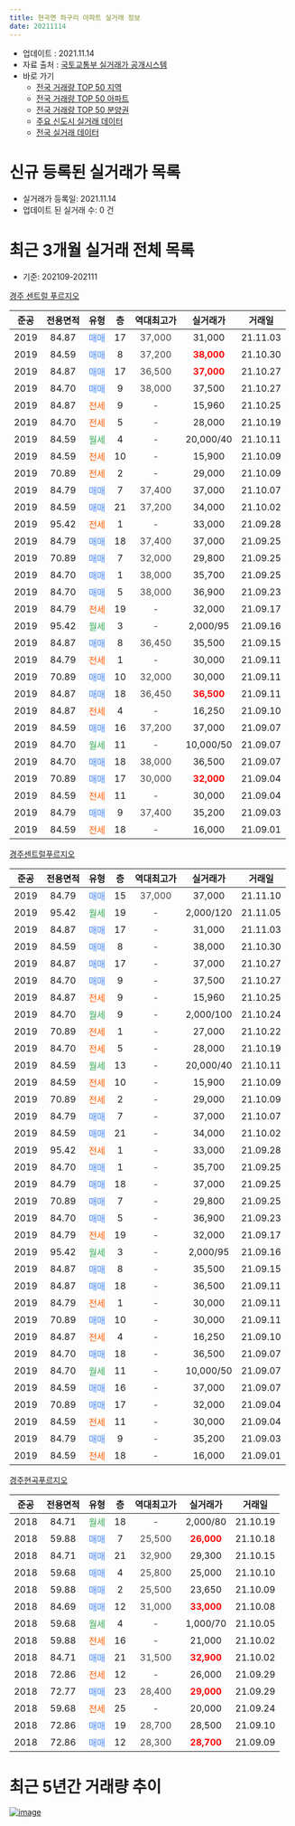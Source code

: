 ```yaml
---
title: 현곡면 하구리 아파트 실거래 정보
date: 20211114
---
```


* 업데이트 : 2021.11.14
* 자료 출처 : [국토교통부 실거래가 공개시스템](http://rt.molit.go.kr)
* 바로 가기
    * [전국 거래량 TOP 50 지역](https://apt-info.github.io/apt-trade-info/tr)
    * [전국 거래량 TOP 50 아파트](https://apt-info.github.io/apt-trade-info/ta)
    * [전국 거래량 TOP 50 분양권](https://apt-info.github.io/apt-trade-info/tb)
    * [주요 신도시 실거래 데이터](https://apt-info.github.io/apt-trade-info/newtown)
    * [전국 실거래 데이터](https://apt-info.github.io/apt-trade-info/all)



<script async src="https://pagead2.googlesyndication.com/pagead/js/adsbygoogle.js"></script>
<!-- 기본광고 -->
<ins class="adsbygoogle"
     style="display:block"
     data-ad-client="ca-pub-1142216861245946"
     data-ad-slot="4805727019"
     data-ad-format="auto"
     data-full-width-responsive="true"></ins>
<script>
     (adsbygoogle = window.adsbygoogle || []).push({});
</script>


# 신규 등록된 실거래가 목록

* 실거래가 등록일: 2021.11.14
* 업데이트 된 실거래 수: 0 건




<script async src="https://pagead2.googlesyndication.com/pagead/js/adsbygoogle.js"></script>
<!-- 기본광고 -->
<ins class="adsbygoogle"
     style="display:block"
     data-ad-client="ca-pub-1142216861245946"
     data-ad-slot="4805727019"
     data-ad-format="auto"
     data-full-width-responsive="true"></ins>
<script>
     (adsbygoogle = window.adsbygoogle || []).push({});
</script>


# 최근 3개월 실거래 전체 목록
* 기준: 202109-202111


[경주 센트럴 푸르지오](https://search.naver.com/search.naver?query=%EA%B2%BD%EC%A3%BC+%EC%84%BC%ED%8A%B8%EB%9F%B4+%ED%91%B8%EB%A5%B4%EC%A7%80%EC%98%A4)

|준공|전용면적|유형|층|역대최고가|실거래가|거래일|
|:---:|:---:|:---:|:---:|:---:|:---:|:---:|
|2019|84.87|<span style="color:#4285F3">매매</span>|17|<span style="color:#444444">37,000</span>|31,000|21.11.03|
|2019|84.59|<span style="color:#4285F3">매매</span>|8|<span style="color:#444444">37,200</span>|<b><span style="color:#FF0000">38,000</span></b>|21.10.30|
|2019|84.87|<span style="color:#4285F3">매매</span>|17|<span style="color:#444444">36,500</span>|<b><span style="color:#FF0000">37,000</span></b>|21.10.27|
|2019|84.70|<span style="color:#4285F3">매매</span>|9|<span style="color:#444444">38,000</span>|37,500|21.10.27|
|2019|84.87|<span style="color:#FF5A00">전세</span>|9|<span style="color:#444444">-</span>|15,960|21.10.25|
|2019|84.70|<span style="color:#FF5A00">전세</span>|5|<span style="color:#444444">-</span>|28,000|21.10.19|
|2019|84.59|<span style="color:#34A853">월세</span>|4|<span style="color:#444444">-</span>|20,000/40|21.10.11|
|2019|84.59|<span style="color:#FF5A00">전세</span>|10|<span style="color:#444444">-</span>|15,900|21.10.09|
|2019|70.89|<span style="color:#FF5A00">전세</span>|2|<span style="color:#444444">-</span>|29,000|21.10.09|
|2019|84.79|<span style="color:#4285F3">매매</span>|7|<span style="color:#444444">37,400</span>|37,000|21.10.07|
|2019|84.59|<span style="color:#4285F3">매매</span>|21|<span style="color:#444444">37,200</span>|34,000|21.10.02|
|2019|95.42|<span style="color:#FF5A00">전세</span>|1|<span style="color:#444444">-</span>|33,000|21.09.28|
|2019|84.79|<span style="color:#4285F3">매매</span>|18|<span style="color:#444444">37,400</span>|37,000|21.09.25|
|2019|70.89|<span style="color:#4285F3">매매</span>|7|<span style="color:#444444">32,000</span>|29,800|21.09.25|
|2019|84.70|<span style="color:#4285F3">매매</span>|1|<span style="color:#444444">38,000</span>|35,700|21.09.25|
|2019|84.70|<span style="color:#4285F3">매매</span>|5|<span style="color:#444444">38,000</span>|36,900|21.09.23|
|2019|84.79|<span style="color:#FF5A00">전세</span>|19|<span style="color:#444444">-</span>|32,000|21.09.17|
|2019|95.42|<span style="color:#34A853">월세</span>|3|<span style="color:#444444">-</span>|2,000/95|21.09.16|
|2019|84.87|<span style="color:#4285F3">매매</span>|8|<span style="color:#444444">36,450</span>|35,500|21.09.15|
|2019|84.79|<span style="color:#FF5A00">전세</span>|1|<span style="color:#444444">-</span>|30,000|21.09.11|
|2019|70.89|<span style="color:#4285F3">매매</span>|10|<span style="color:#444444">32,000</span>|30,000|21.09.11|
|2019|84.87|<span style="color:#4285F3">매매</span>|18|<span style="color:#444444">36,450</span>|<b><span style="color:#FF0000">36,500</span></b>|21.09.11|
|2019|84.87|<span style="color:#FF5A00">전세</span>|4|<span style="color:#444444">-</span>|16,250|21.09.10|
|2019|84.59|<span style="color:#4285F3">매매</span>|16|<span style="color:#444444">37,200</span>|37,000|21.09.07|
|2019|84.70|<span style="color:#34A853">월세</span>|11|<span style="color:#444444">-</span>|10,000/50|21.09.07|
|2019|84.70|<span style="color:#4285F3">매매</span>|18|<span style="color:#444444">38,000</span>|36,500|21.09.07|
|2019|70.89|<span style="color:#4285F3">매매</span>|17|<span style="color:#444444">30,000</span>|<b><span style="color:#FF0000">32,000</span></b>|21.09.04|
|2019|84.59|<span style="color:#FF5A00">전세</span>|11|<span style="color:#444444">-</span>|30,000|21.09.04|
|2019|84.79|<span style="color:#4285F3">매매</span>|9|<span style="color:#444444">37,400</span>|35,200|21.09.03|
|2019|84.59|<span style="color:#FF5A00">전세</span>|18|<span style="color:#444444">-</span>|16,000|21.09.01|

[경주센트럴푸르지오](https://search.naver.com/search.naver?query=%EA%B2%BD%EC%A3%BC%EC%84%BC%ED%8A%B8%EB%9F%B4%ED%91%B8%EB%A5%B4%EC%A7%80%EC%98%A4)

|준공|전용면적|유형|층|역대최고가|실거래가|거래일|
|:---:|:---:|:---:|:---:|:---:|:---:|:---:|
|2019|84.79|<span style="color:#4285F3">매매</span>|15|<span style="color:#444444">37,000</span>|37,000|21.11.10|
|2019|95.42|<span style="color:#34A853">월세</span>|19|<span style="color:#444444">-</span>|2,000/120|21.11.05|
|2019|84.87|<span style="color:#4285F3">매매</span>|17|<span style="color:#444444">-</span>|31,000|21.11.03|
|2019|84.59|<span style="color:#4285F3">매매</span>|8|<span style="color:#444444">-</span>|38,000|21.10.30|
|2019|84.87|<span style="color:#4285F3">매매</span>|17|<span style="color:#444444">-</span>|37,000|21.10.27|
|2019|84.70|<span style="color:#4285F3">매매</span>|9|<span style="color:#444444">-</span>|37,500|21.10.27|
|2019|84.87|<span style="color:#FF5A00">전세</span>|9|<span style="color:#444444">-</span>|15,960|21.10.25|
|2019|84.70|<span style="color:#34A853">월세</span>|9|<span style="color:#444444">-</span>|2,000/100|21.10.24|
|2019|70.89|<span style="color:#FF5A00">전세</span>|1|<span style="color:#444444">-</span>|27,000|21.10.22|
|2019|84.70|<span style="color:#FF5A00">전세</span>|5|<span style="color:#444444">-</span>|28,000|21.10.19|
|2019|84.59|<span style="color:#34A853">월세</span>|13|<span style="color:#444444">-</span>|20,000/40|21.10.11|
|2019|84.59|<span style="color:#FF5A00">전세</span>|10|<span style="color:#444444">-</span>|15,900|21.10.09|
|2019|70.89|<span style="color:#FF5A00">전세</span>|2|<span style="color:#444444">-</span>|29,000|21.10.09|
|2019|84.79|<span style="color:#4285F3">매매</span>|7|<span style="color:#444444">-</span>|37,000|21.10.07|
|2019|84.59|<span style="color:#4285F3">매매</span>|21|<span style="color:#444444">-</span>|34,000|21.10.02|
|2019|95.42|<span style="color:#FF5A00">전세</span>|1|<span style="color:#444444">-</span>|33,000|21.09.28|
|2019|84.70|<span style="color:#4285F3">매매</span>|1|<span style="color:#444444">-</span>|35,700|21.09.25|
|2019|84.79|<span style="color:#4285F3">매매</span>|18|<span style="color:#444444">-</span>|37,000|21.09.25|
|2019|70.89|<span style="color:#4285F3">매매</span>|7|<span style="color:#444444">-</span>|29,800|21.09.25|
|2019|84.70|<span style="color:#4285F3">매매</span>|5|<span style="color:#444444">-</span>|36,900|21.09.23|
|2019|84.79|<span style="color:#FF5A00">전세</span>|19|<span style="color:#444444">-</span>|32,000|21.09.17|
|2019|95.42|<span style="color:#34A853">월세</span>|3|<span style="color:#444444">-</span>|2,000/95|21.09.16|
|2019|84.87|<span style="color:#4285F3">매매</span>|8|<span style="color:#444444">-</span>|35,500|21.09.15|
|2019|84.87|<span style="color:#4285F3">매매</span>|18|<span style="color:#444444">-</span>|36,500|21.09.11|
|2019|84.79|<span style="color:#FF5A00">전세</span>|1|<span style="color:#444444">-</span>|30,000|21.09.11|
|2019|70.89|<span style="color:#4285F3">매매</span>|10|<span style="color:#444444">-</span>|30,000|21.09.11|
|2019|84.87|<span style="color:#FF5A00">전세</span>|4|<span style="color:#444444">-</span>|16,250|21.09.10|
|2019|84.70|<span style="color:#4285F3">매매</span>|18|<span style="color:#444444">-</span>|36,500|21.09.07|
|2019|84.70|<span style="color:#34A853">월세</span>|11|<span style="color:#444444">-</span>|10,000/50|21.09.07|
|2019|84.59|<span style="color:#4285F3">매매</span>|16|<span style="color:#444444">-</span>|37,000|21.09.07|
|2019|70.89|<span style="color:#4285F3">매매</span>|17|<span style="color:#444444">-</span>|32,000|21.09.04|
|2019|84.59|<span style="color:#FF5A00">전세</span>|11|<span style="color:#444444">-</span>|30,000|21.09.04|
|2019|84.79|<span style="color:#4285F3">매매</span>|9|<span style="color:#444444">-</span>|35,200|21.09.03|
|2019|84.59|<span style="color:#FF5A00">전세</span>|18|<span style="color:#444444">-</span>|16,000|21.09.01|


<script async src="https://pagead2.googlesyndication.com/pagead/js/adsbygoogle.js"></script>
<!-- 기본광고 -->
<ins class="adsbygoogle"
     style="display:block"
     data-ad-client="ca-pub-1142216861245946"
     data-ad-slot="4805727019"
     data-ad-format="auto"
     data-full-width-responsive="true"></ins>
<script>
     (adsbygoogle = window.adsbygoogle || []).push({});
</script>


[경주현곡푸르지오](https://search.naver.com/search.naver?query=%EA%B2%BD%EC%A3%BC%ED%98%84%EA%B3%A1%ED%91%B8%EB%A5%B4%EC%A7%80%EC%98%A4)

|준공|전용면적|유형|층|역대최고가|실거래가|거래일|
|:---:|:---:|:---:|:---:|:---:|:---:|:---:|
|2018|84.71|<span style="color:#34A853">월세</span>|18|<span style="color:#444444">-</span>|2,000/80|21.10.19|
|2018|59.88|<span style="color:#4285F3">매매</span>|7|<span style="color:#444444">25,500</span>|<b><span style="color:#FF0000">26,000</span></b>|21.10.18|
|2018|84.71|<span style="color:#4285F3">매매</span>|21|<span style="color:#444444">32,900</span>|29,300|21.10.15|
|2018|59.68|<span style="color:#4285F3">매매</span>|4|<span style="color:#444444">25,800</span>|25,000|21.10.10|
|2018|59.88|<span style="color:#4285F3">매매</span>|2|<span style="color:#444444">25,500</span>|23,650|21.10.09|
|2018|84.69|<span style="color:#4285F3">매매</span>|12|<span style="color:#444444">31,000</span>|<b><span style="color:#FF0000">33,000</span></b>|21.10.08|
|2018|59.68|<span style="color:#34A853">월세</span>|4|<span style="color:#444444">-</span>|1,000/70|21.10.05|
|2018|59.88|<span style="color:#FF5A00">전세</span>|16|<span style="color:#444444">-</span>|21,000|21.10.02|
|2018|84.71|<span style="color:#4285F3">매매</span>|21|<span style="color:#444444">31,500</span>|<b><span style="color:#FF0000">32,900</span></b>|21.10.02|
|2018|72.86|<span style="color:#FF5A00">전세</span>|12|<span style="color:#444444">-</span>|26,000|21.09.29|
|2018|72.77|<span style="color:#4285F3">매매</span>|23|<span style="color:#444444">28,400</span>|<b><span style="color:#FF0000">29,000</span></b>|21.09.29|
|2018|59.68|<span style="color:#FF5A00">전세</span>|25|<span style="color:#444444">-</span>|20,000|21.09.24|
|2018|72.86|<span style="color:#4285F3">매매</span>|19|<span style="color:#444444">28,700</span>|28,500|21.09.10|
|2018|72.86|<span style="color:#4285F3">매매</span>|12|<span style="color:#444444">28,300</span>|<b><span style="color:#FF0000">28,700</span></b>|21.09.09|



<script async src="https://pagead2.googlesyndication.com/pagead/js/adsbygoogle.js"></script>
<!-- 기본광고 -->
<ins class="adsbygoogle"
     style="display:block"
     data-ad-client="ca-pub-1142216861245946"
     data-ad-slot="4805727019"
     data-ad-format="auto"
     data-full-width-responsive="true"></ins>
<script>
     (adsbygoogle = window.adsbygoogle || []).push({});
</script>


# 최근 5년간 거래량 추이


<div style="width:100%;">
    <canvas id="deal_progress" height="200"></canvas>
</div>

<script>
new Chart(document.getElementById("deal_progress"), {
    type: 'line',
    data: {
        labels: ['16.01','16.02','16.03','16.04','16.05','16.06','16.07','16.08','16.09','16.10','16.11','16.12','17.01','17.02','17.03','17.04','17.05','17.06','17.07','17.08','17.09','17.10','17.11','17.12','18.01','18.02','18.03','18.04','18.05','18.06','18.07','18.08','18.09','18.10','18.11','18.12','19.01','19.02','19.03','19.04','19.05','19.06','19.07','19.08','19.09','19.10','19.11','19.12','20.01','20.02','20.03','20.04','20.05','20.06','20.07','20.08','20.09','20.10','20.11','20.12','21.01','21.02','21.03','21.04','21.05','21.06','21.07','21.08','21.09','21.10','21.11'],
        datasets: [{
            label: '매매/분양권',
            data: [9,12,11,21,8,5,5,4,11,33,7,3,2,2,7,7,4,9,10,17,14,6,17,12,23,19,33,15,11,15,9,17,9,15,27,26,35,25,14,16,18,11,15,13,40,45,38,47,57,70,19,9,22,43,24,15,18,39,77,96,26,23,13,9,13,17,17,15,25,16,3],
            borderColor: "rgba(66, 133, 243, 1)",
            backgroundColor: "rgba(66, 133, 243, 0.05)",
            borderWidth: 1,
            pointRadius: 0,
            fill: false,
            lineTension: 0
        },{
            label: '전/월세',
            data: [0,0,0,0,0,0,0,0,0,0,0,0,0,0,0,0,0,0,0,0,0,0,0,0,16,26,40,23,8,13,3,2,5,6,0,2,30,36,34,12,8,4,3,59,161,53,20,13,20,24,18,9,6,8,4,1,3,3,5,6,15,8,13,4,7,12,9,9,18,15,1],
            borderColor: "rgba(255, 90, 0, 1)",
            backgroundColor: "rgba(255, 90, 0, 0.05)",
            borderWidth: 1,
            pointRadius: 0,
            fill: false,
            lineTension: 0
        },{
            label: '합계',
            data: [9,12,11,21,8,5,5,4,11,33,7,3,2,2,7,7,4,9,10,17,14,6,17,12,39,45,73,38,19,28,12,19,14,21,27,28,65,61,48,28,26,15,18,72,201,98,58,60,77,94,37,18,28,51,28,16,21,42,82,102,41,31,26,13,20,29,26,24,43,31,4],
            borderColor: "rgba(0, 0, 0, 1)",
            backgroundColor: "rgba(0, 0, 0, 0.03)",
            borderWidth: 0.1,
            pointRadius: 0,
            fill: true,
            lineTension: 0
        }
        ]
    },
    options: {
        responsive: true,
        title: {
            display: false
        },
        tooltips: {
            mode: 'index',
            intersect: false
        },
        hover: {
            mode: 'nearest',
            intersect: true
        },
        scales: {
            xAxes: [{
                display: true,
                scaleLabel: {
                    display: true,
                    labelString: '년/월'
                }
            }],
            yAxes: [{
                display: true,
                ticks: {
                    suggestedMin: 0,
                },
                scaleLabel: {
                    display: true,
                    labelString: '실거래 수'
                }
            }]
        }
    }
});

</script>


[![image](https://apt-info.github.io/images/2020-01-03-apt-trade-info/1024x500.png)](https://play.google.com/store/apps/details?id=com.aptinfo.apttradeinfo)

